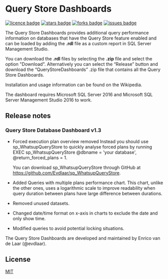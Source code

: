 # Query Store Dashboards
[![licence badge]][licence]
[![stars badge]][stars]
[![forks badge]][forks]
[![issues badge]][issues]

[licence badge]:https://img.shields.io/badge/license-MIT-blue.svg
[stars badge]:https://img.shields.io/github/stars/Evdlaar/QueryStoreDashboard.svg
[forks badge]:https://img.shields.io/github/forks/Evdlaar/QueryStoreDashboard.svg
[issues badge]:https://img.shields.io/github/issues/Evdlaar/QueryStoreDashboard.svg

[licence]:https://github.com/Evdlaar/QueryStoreDashboard/blob/master/LICENSE.md
[stars]:https://github.com/Evdlaar/QueryStoreDashboard/stargazers
[forks]:https://github.com/Evdlaar/QueryStoreDashboard/network
[issues]:https://github.com/Evdlaar/QueryStoreDashboard/issues

The Query Store Dashboards provides additional query performance information on databases that have the Query Store feature enabled and can be loaded by adding the **.rdl** file as a custom report in SQL Server Management Studio.

You can download the **.rdl** files by selecting the **.zip** file and select the option "Download".
Alternatively you can select the “Release” button and download the “QueryStoreDashboards” .zip file that contains all the Query Store Dashboards.

Installation and usage information can be found on the Wikipedia.

The dashboard requires Microsoft SQL Server 2016 and Microsoft SQL Server Management Studio 2016 to work.

## Release notes

### Query Store Database Dashboard v1.3


- Forced execution plan overview removed
  Instead you should use sp_WhatsupQueryStore to quickly analyse forced plans by running
  EXEC sp_WhatsupQueryStore @dbname = 'your database', @return_forced_plans = 1.

  You can download sp_WhatsupQueryStore through GitHub at https://github.com/Evdlaar/sp_WhatsupQueryStore.

- Added Queries with multiple plans performance chart.
  This chart, unlike the other ones, uses a logarithmic scale to improve readability when query duration between plans have large difference between durations.

- Removed unused datasets.

- Changed date/time format on x-axis in charts to exclude the date and only show time.

- Modified queries to avoid potential locking situations.


The Query Store Dashboards are developed and maintained by Enrico van de Laar (@evdlaar).


## License
[MIT](/LICENSE.md)

